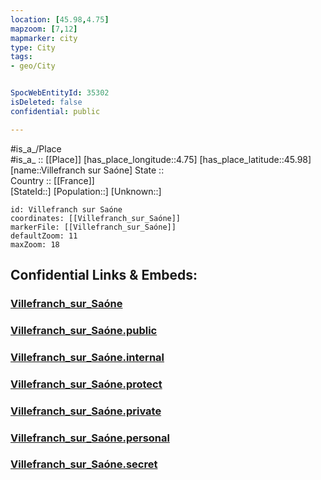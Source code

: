 ```yaml
---
location: [45.98,4.75] 
mapzoom: [7,12] 
mapmarker: city 
type: City
tags:
- geo/City


SpocWebEntityId: 35302
isDeleted: false
confidential: public

---
```

#is_a_/Place  
#is_a_ :: [[Place]] 
[has_place_longitude::4.75] 
[has_place_latitude::45.98] 
[name::Villefranch sur Saóne] 
State ::  
Country :: [[France]]  
[StateId::] 
[Population::] 
[Unknown::] 


```leaflet
id: Villefranch sur Saóne
coordinates: [[Villefranch_sur_Saóne]] 
markerFile: [[Villefranch_sur_Saóne]] 
defaultZoom: 11 
maxZoom: 18
```


## Confidential Links & Embeds: 

### [Villefranch_sur_Saóne](/_Standards/Earth/Continent/Europe/Europe~West/France/regions~France/Auvergne-Rhône-Alpes/departments~Auvergne-Rhône-Alpes/Rhône/communes~Rhône/Villefranche-sur-Saône/cities~Villefranche-sur-Saône/Villefranch_sur_Saóne.md) 

### [Villefranch_sur_Saóne.public](/_public/Earth/Continent/Europe/Europe~West/France/regions~France/Auvergne-Rhône-Alpes/departments~Auvergne-Rhône-Alpes/Rhône/communes~Rhône/Villefranche-sur-Saône/cities~Villefranche-sur-Saône/Villefranch_sur_Saóne.public.md) 

### [Villefranch_sur_Saóne.internal](/_internal/Earth/Continent/Europe/Europe~West/France/regions~France/Auvergne-Rhône-Alpes/departments~Auvergne-Rhône-Alpes/Rhône/communes~Rhône/Villefranche-sur-Saône/cities~Villefranche-sur-Saône/Villefranch_sur_Saóne.internal.md) 

### [Villefranch_sur_Saóne.protect](/_protect/Earth/Continent/Europe/Europe~West/France/regions~France/Auvergne-Rhône-Alpes/departments~Auvergne-Rhône-Alpes/Rhône/communes~Rhône/Villefranche-sur-Saône/cities~Villefranche-sur-Saône/Villefranch_sur_Saóne.protect.md) 

### [Villefranch_sur_Saóne.private](/_private/Earth/Continent/Europe/Europe~West/France/regions~France/Auvergne-Rhône-Alpes/departments~Auvergne-Rhône-Alpes/Rhône/communes~Rhône/Villefranche-sur-Saône/cities~Villefranche-sur-Saône/Villefranch_sur_Saóne.private.md) 

### [Villefranch_sur_Saóne.personal](/_personal/Earth/Continent/Europe/Europe~West/France/regions~France/Auvergne-Rhône-Alpes/departments~Auvergne-Rhône-Alpes/Rhône/communes~Rhône/Villefranche-sur-Saône/cities~Villefranche-sur-Saône/Villefranch_sur_Saóne.personal.md) 

### [Villefranch_sur_Saóne.secret](/_secret/Earth/Continent/Europe/Europe~West/France/regions~France/Auvergne-Rhône-Alpes/departments~Auvergne-Rhône-Alpes/Rhône/communes~Rhône/Villefranche-sur-Saône/cities~Villefranche-sur-Saône/Villefranch_sur_Saóne.secret.md)

